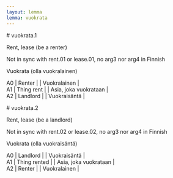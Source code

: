 ```yaml
---
layout: lemma
lemma: vuokrata
---
```


<div class="sense">
# <span class="sensename">vuokrata.1</span>

<span class="description">Rent, lease (be a renter)</span>

Not in sync with rent.01 or lease.01, no arg3 nor arg4 in Finnish

<span class="description">Vuokrata (olla vuokralainen)</span>

A0 | Renter |   | Vuokralainen |  
A1 | Thing rent |   | Asia, joka vuokrataan |  
A2 | Landlord |   | Vuokraisäntä |  

</div>

<div class="sense">
# <span class="sensename">vuokrata.2</span>

<span class="description">Rent, lease (be a landlord)</span>

Not in sync with rent.02 or lease.02, no arg3 nor arg4 in Finnish

<span class="description">Vuokrata (olla vuokraisäntä)</span>

A0 | Landlord |   | Vuokraisäntä |  
A1 | Thing rented |   | Asia, joka vuokrataan |  
A2 | Renter |   | Vuokralainen |  

</div>


